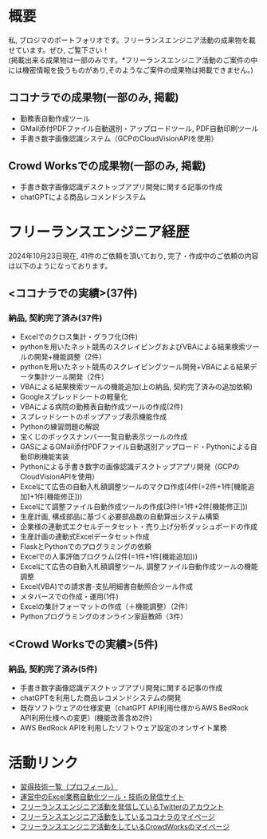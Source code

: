 # 概要
私, ブロジマのポートフォリオです。フリーランスエンジニア活動の成果物を載せています。ぜひ, ご覧下さい！
<br>(掲載出来る成果物は一部のみです。*フリーランスエンジニア活動のご案件の中には機密情報を扱うものがあり,そのようなご案件の成果物は掲載できません。)

## ココナラでの成果物(一部のみ, 掲載)
+ 勤務表自動作成ツール
+ GMail添付PDFファイル自動選別・アップロードツール, PDF自動印刷ツール
+ 手書き数字画像認識システム（GCPのCloudVisionAPIを使用）

## Crowd Worksでの成果物(一部のみ, 掲載)
+ 手書き数字画像認識デスクトップアプリ開発に関する記事の作成
+ chatGPTによる商品レコメンドシステム

# フリーランスエンジニア経歴
2024年10月23日現在, 41件のご依頼を頂いており, 完了・作成中のご依頼の内容は以下のようになっております。

## <ココナラでの実績>(37件)
### 納品, 契約完了済み(37件)
+ Excelでのクロス集計・グラフ化(3件)
+ pythonを用いたネット競馬のスクレイピングおよびVBAによる結果検索ツールの開発+機能調整（2件）
+ pythonを用いたネット競馬のスクレイピングツール開発+VBAによる結果データ集計ツール開発（2件）
+ VBAによる結果検索ツールの機能追加(上の納品, 契約完了済みの追加依頼)
+ Googleスプレッドシートの軽量化
+ VBAによる病院の勤務表自動作成ツールの作成(2件)
+ スプレッドシートのポップアップ表示機能作成
+ Pythonの練習問題の解説
+ 宝くじのボックスナンバー一覧自動表示ツールの作成
+ GASによるGMail添付PDFファイル自動選別アップロード・Pythonによる自動印刷機能実装
+ Pythonによる手書き数字の画像認識デスクトップアプリ開発（GCPのCloudVisionAPIを使用）
+ Excelにて広告の自動入札額調整ツールのマクロ作成(4件(=2件+1件[機能追加]+1件[機能修正]))
+ Excelにて調整ファイル自動作成ツールの作成(3件(=1件+2件[機能修正]))
+ 生産計画, 構成部品に基づく必要部品数の自動算出システム構築
+ 企業様の連動式エクセルデータセット・売り上げ分析ダッシュボードの作成
+ 生産計画の連動式Excelデータセット作成
+ FlaskとPythonでのプログラミングの依頼
+ Excelでの人事評価プログラム(2件(=1件+1件[機能追加]))
+ Excelにて広告の自動入札額調整ツール, 調整ファイル自動作成ツールの機能調整
+ Excel(VBA)での請求書-支払明細書自動照合ツール作成
+ メタバースでの作成・運用(1件)
+ Excelの集計フォーマットの作成（＋機能調整）（2件）
+ Pythonプログラミングのオンライン家庭教師（3件）

## <Crowd Worksでの実績>(5件)
### 納品, 契約完了済み(5件)
+ 手書き数字画像認識デスクトップアプリ開発に関する記事の作成
+ chatGPTを利用した商品レコメンドシステムの開発
+ 既存ソフトウェアの仕様変更（chatGPT API利用仕様からAWS BedRock API利用仕様への変更）(機能改善含め2件)
+ AWS BedRock APIを利用したソフトウェア設定のオンサイト業務

# 活動リンク
+ [習得技術一覧（プロフィール）](https://excel-program.com/profile/)
+ [運営中のExcel業務自動化ツール・技術の発信サイト](https://excel-program.com/)
+ [フリーランスエンジニア活動を発信しているTwitterのアカウント](https://twitter.com/fish_burozimapy)
+ [フリーランスエンジニア活動をしているココナラのマイページ](https://coconala.com/users/3423350)
+ [フリーランスエンジニア活動をしているCrowdWorksのマイページ](https://crowdworks.jp/public/employees/5066395)
